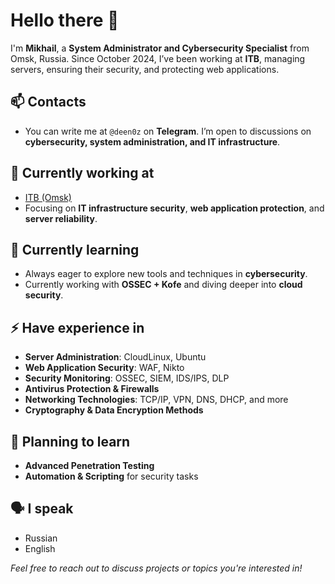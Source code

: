 # Hello there 👋

I'm **Mikhail**, a **System Administrator and Cybersecurity Specialist** from Omsk, Russia. Since October 2024, I’ve been working at **ITB**, managing servers, ensuring their security, and protecting web applications.

## 📫 Contacts  
- You can write me at `@deen0z` on **Telegram**. I’m open to discussions on **cybersecurity, system administration, and IT infrastructure**.

## 🔭 Currently working at  
- [ITB (Omsk)](https://itb-company.com/)  
- Focusing on **IT infrastructure security**, **web application protection**, and **server reliability**.

## 🌱 Currently learning  
- Always eager to explore new tools and techniques in **cybersecurity**.  
- Currently working with **OSSEC + Kofe** and diving deeper into **cloud security**.

## ⚡ Have experience in  
- **Server Administration**: CloudLinux, Ubuntu  
- **Web Application Security**: WAF, Nikto  
- **Security Monitoring**: OSSEC, SIEM, IDS/IPS, DLP  
- **Antivirus Protection & Firewalls**  
- **Networking Technologies**: TCP/IP, VPN, DNS, DHCP, and more  
- **Cryptography & Data Encryption Methods**

## 🎯 Planning to learn  
- **Advanced Penetration Testing**  
- **Automation & Scripting** for security tasks

## 🗣️ I speak  
- Russian  
- English

*Feel free to reach out to discuss projects or topics you're interested in!*

